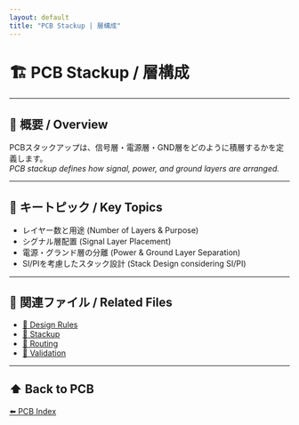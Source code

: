 ```yaml
---
layout: default
title: "PCB Stackup | 層構成"
---
```


# 🏗 PCB Stackup / 層構成

---

## 📑 概要 / Overview
PCBスタックアップは、信号層・電源層・GND層をどのように積層するかを定義します。  
*PCB stackup defines how signal, power, and ground layers are arranged.*

---

## 🔑 キートピック / Key Topics
- レイヤー数と用途 (Number of Layers & Purpose)  
- シグナル層配置 (Signal Layer Placement)  
- 電源・グランド層の分離 (Power & Ground Layer Separation)  
- SI/PIを考慮したスタック設計 (Stack Design considering SI/PI)  

---

## 📂 関連ファイル / Related Files
- [📄 Design Rules](./design_rules.md)  
- [📄 Stackup](./stackup.md)  
- [📄 Routing](./routing.md)  
- [📄 Validation](./validation.md)  

---

## ⬆️ Back to PCB
[⬅️ PCB Index](./README.md)
